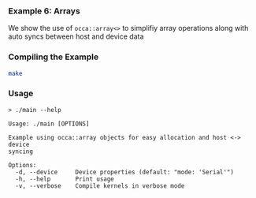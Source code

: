 ### Example 6: Arrays

We show the use of `occa::array<>` to simplifiy array operations along with auto syncs between host and device data

### Compiling the Example

```bash
make
```

### Usage

```
> ./main --help

Usage: ./main [OPTIONS]

Example using occa::array objects for easy allocation and host <-> device
syncing

Options:
  -d, --device     Device properties (default: "mode: 'Serial'")
  -h, --help       Print usage
  -v, --verbose    Compile kernels in verbose mode
```
